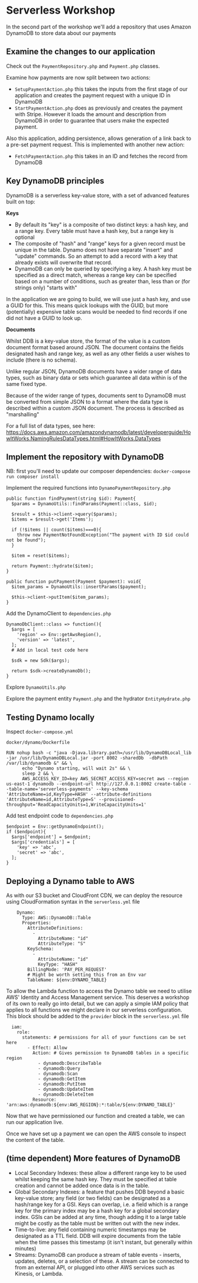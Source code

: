 # Serverless Workshop

In the second part of the workshop we'll add a repository that uses Amazon DynamoDB to store data about our payments

## Examine the changes to our application

Check out the `PaymentRepository.php` and `Payment.php` classes.

Examine how payments are now split between two actions:

* `SetupPaymentAction.php` this takes the inputs from the first stage
  of our application and creates the payment request with a unique ID in
  DynamoDB
* `StartPaymentAction.php` does as previously and creates the payment with
  Stripe. However it loads the amount and description from DynamoDB in
  order to guarantee that users make the expected payment.
  
Also this application, adding persistence, allows generation of a
link back to a pre-set payment request. This is implemented with another
new action:

* `FetchPaymentAction.php` this takes in an ID and fetches the record
  from DynamoDB

## Key DynamoDB principles

DynamoDB is a serverless key-value store, with a set of advanced
features built on top:

**Keys**

* By default its "key" is a composite of two distinct keys: a hash
  key, and a range key. Every table must have a hash key, but a range
  key is optional
* The composite of "hash" and "range" keys for a given record must be
  unique in the table. Dynamo does not have separate "insert" and
  "update" commands. So an attempt to add a record with a key that
  already exists will overwrite that record.
* DynamoDB can only be queried by specifying a key. A hash key must be
  specified as a direct match, whereas a range key can be specified based
  on a number of conditions, such as greater than, less than or (for
  strings only) "starts with"
  
In the application we are going to build, we will use just a hash key,
and use a GUID for this. This means quick lookups with the GUID, but
more (potentially) expensive table scans would be needed to find records
if one did not have a GUID to look up.

**Documents**

Whilst DDB is a key-value store, the format of the value is a custom
document format based around JSON. The document contains the fields designated hash and range key, as well as any other fields a user
wishes to include (there is no schema).

Unlike regular JSON, DynamoDB documents have a wider range of data types,
such as binary data or sets which guarantee all data within is of the
same fixed type.

Because of the wider range of types, documents sent to DynamoDB must be
converted from simple JSON to a format where the data type is described
within a custom JSON document. The process is described as "marshalling"

For a full list of data types, see here:
https://docs.aws.amazon.com/amazondynamodb/latest/developerguide/HowItWorks.NamingRulesDataTypes.html#HowItWorks.DataTypes

## Implement the repository with DynamoDB

NB: first you'll need to update our composer dependencies: `docker-compose run composer install`

Implement the required functions into `DynamoPaymentRepository.php`

```
public function findPayment(string $id): Payment{
  $params = DynamoUtils::findParams(Payment::class, $id);

  $result = $this->client->query($params);
  $items = $result->get('Items');

  if (!$items || count($items)===0){
    throw new PaymentNotFoundException("The payment with ID $id could not be found");
  }

  $item = reset($items);

  return Payment::hydrate($item);
}

public function putPayment(Payment $payment): void{
  $item_params = DynamoUtils::insertParams($payment);

  $this->client->putItem($item_params);
}
```

Add the DynamoClient to `dependencies.php`

```
DynamoDbClient::class => function(){
  $args = [
    'region' => Env::getAwsRegion(),
    'version' => 'latest',
  ];
  # Add in local test code here

  $sdk = new Sdk($args);

  return $sdk->createDynamoDb();
}
```

Explore `DynamoUtils.php`

Explore the payment entity `Payment.php` and the hydrator `EntityHydrate.php`

## Testing Dynamo locally

Inspect `docker-compose.yml`

`docker/dynamo/Dockerfile`

```
RUN nohup bash -c "java -Djava.library.path=/usr/lib/DynamoDBLocal_lib -jar /usr/lib/DynamoDBLocal.jar -port 8002 -sharedDb  -dbPath /var/lib/dynamodb &" && \
      echo "Dynamo starting, will wait 2s" && \
      sleep 2 && \
      AWS_ACCESS_KEY_ID=key AWS_SECRET_ACCESS_KEY=secret aws --region us-east-1 dynamodb --endpoint-url http://127.0.0.1:8002 create-table --table-name='serverless-payments' --key-schema 'AttributeName=id,KeyType=HASH' --attribute-definitions 'AttributeName=id,AttributeType=S' --provisioned-throughput='ReadCapacityUnits=1,WriteCapacityUnits=1'
```

Add test endpoint code to `dependencies.php`

```
$endpoint = Env::getDynamoEndpoint();
if ($endpoint){
  $args['endpoint'] = $endpoint;
  $args['credentials'] = [
    'key' => 'abc',
    'secret' => 'abc',
  ];
}
```

## Deploying a Dynamo table to AWS

As with our S3 bucket and CloudFront CDN, we can deploy the resource
using CloudFormation syntax in the `serverless.yml` file

```
    Dynamo:
      Type: AWS::DynamoDB::Table
      Properties:
        AttributeDefinitions:
          -
            AttributeName: "id"
            AttributeType: "S"
        KeySchema:
          -
            AttributeName: "id"
            KeyType: "HASH"
        BillingMode: 'PAY_PER_REQUEST'
        # Might be worth setting this from an Env var
        TableName: ${env:DYNAMO_TABLE}
```

To allow the Lambda function to access the Dynamo table we need to
utilise AWS' Identity and Access Management service. This deserves
a workshop of its own to really go into detail, but we can apply
a simple IAM policy that applies to all functions we might declare in
our serverless configuration. This block should be added to the
`provider` block in the `serverless.yml` file

```
  iam:
    role:
      statements: # permissions for all of your functions can be set here
        - Effect: Allow
          Action: # Gives permission to DynamoDB tables in a specific region
            - dynamodb:DescribeTable
            - dynamodb:Query
            - dynamodb:Scan
            - dynamodb:GetItem
            - dynamodb:PutItem
            - dynamodb:UpdateItem
            - dynamodb:DeleteItem
          Resource: 'arn:aws:dynamodb:${env:AWS_REGION}:*:table/${env:DYNAMO_TABLE}'
```

Now that we have permissioned our function and created a table, we
can run our application live.

Once we have set up a payment we can open the AWS console to inspect
the content of the table.

## (time dependent) More features of DynamoDB

* Local Secondary Indexes: these allow a different range key to be used
  whilst keeping the same hash key. They must be specified at table
  creation and cannot be added once data is in the table.
* Global Secondary Indexes: a feature that pushes DDB beyond a basic
  key-value store; any field (or two fields) can be designated as a
  hash/range key for a GSI. Keys can overlap, i.e. a field which is
  a range key for the primary index may be a hash key for a global
  secondary index. GSIs can be added at any time, though adding it to
  a large table might be costly as the table must be written out
  with the new index.
* Time-to-live: any field containing numeric timestamps may be designated
  as a TTL field. DDB will expire documents from the table when the time
  passes this timestamp (it isn't instant, but generally within minutes)
* Streams: DynamoDB can produce a stream of table events - inserts,
  updates, deletes, or a selection of these. A stream can be connected
  to from an external API, or plugged into other AWS services such as
  Kinesis, or Lambda.
